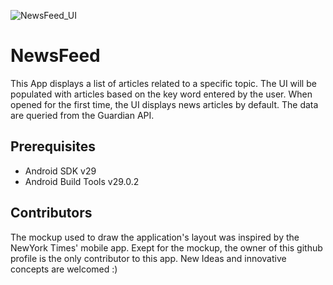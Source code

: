 ![NewsFeed_UI](https://user-images.githubusercontent.com/48886200/78721389-75638b00-78f5-11ea-8c51-c5814e6f8643.png)

# NewsFeed
This App displays a list of articles related to a specific topic.
The UI will be populated with articles based on the key word entered by the user.
When opened for the first time, the UI displays news articles by default.
The data are queried from the Guardian API.

## Prerequisites 

* Android SDK v29
* Android Build Tools v29.0.2

## Contributors

The mockup used to draw the application's layout was inspired by the NewYork Times' mobile app. 
Exept for the mockup, the owner of this github profile is the only contributor to this app. 
New Ideas and innovative concepts are welcomed :)
